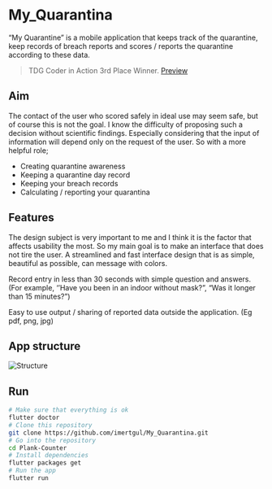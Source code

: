 
# My_Quarantina
“My Quarantine” is a mobile application that keeps track of the quarantine, keep records of breach reports and scores / reports the quarantine according to these data.

> TDG Coder in Action 3rd Place Winner. [Preview](https://technologydevelopmentgroup.net/blog/analytics/my-quarantine/ibrahim-mert-gul/)

	
## Aim

The contact of the user who scored safely in ideal use may seem safe, but of course this is not the goal. I know the difficulty of proposing such a decision without scientific findings. Especially considering that the input of information will depend only on the request of the user. So with a more helpful role;

 - Creating quarantine awareness    
 - Keeping a quarantine day record   
 - Keeping your breach records    
 - Calculating / reporting your
   quarantina

## Features

The design subject is very important to me and I think it is the factor that affects usability the most. So my main goal is to make an interface that does not tire the user. A streamlined and fast interface design that is as simple, beautiful as possible, can message with colors.

Record entry in less than 30 seconds with simple question and answers. (For example, ‘’Have you been in an indoor without mask?”, “Was it longer than 15 minutes?”)

Easy to use output / sharing of reported data outside the application. (Eg pdf, png, jpg)

## App structure
![Structure](https://technologydevelopmentgroup.net/wp-content/uploads/2020/09/Myquarantine1.png)
## Run

```bash
# Make sure that everything is ok
flutter doctor
# Clone this repository
git clone https://github.com/imertgul/My_Quarantina.git
# Go into the repository
cd Plank-Counter
# Install dependencies
flutter packages get 
# Run the app
flutter run
```
